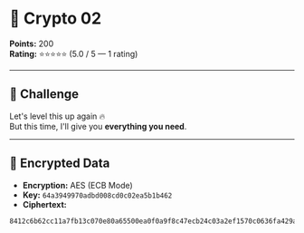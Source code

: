 # 🔐 Crypto 02 

**Points:** 200  
**Rating:** ⭐⭐⭐⭐⭐ (5.0 / 5 — 1 rating)  

---

## 📜 Challenge
Let's level this up again 🔥  
But this time, I'll give you **everything you need**.  

---

## 🔑 Encrypted Data
- **Encryption:** AES (ECB Mode)  
- **Key:** `64a3949970adbd008cd0c02ea5b1b462`  
- **Ciphertext:**  
```text
8412c6b62cc11a7fb13c070e80a65500ea0f0a9f8c47ecb24c03a2ef1570c0636fa429afc58666031025b1f48516bced
